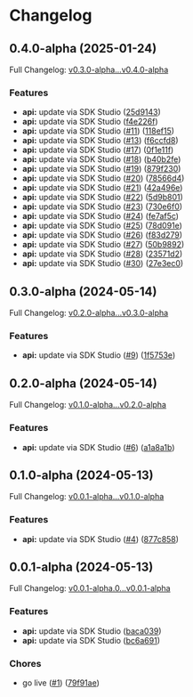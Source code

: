 # Changelog

## 0.4.0-alpha (2025-01-24)

Full Changelog: [v0.3.0-alpha...v0.4.0-alpha](https://github.com/rajatb94/walledai-node/compare/v0.3.0-alpha...v0.4.0-alpha)

### Features

* **api:** update via SDK Studio ([25d9143](https://github.com/rajatb94/walledai-node/commit/25d9143c8942eae10c026b38b972e4e640f58518))
* **api:** update via SDK Studio ([f4e226f](https://github.com/rajatb94/walledai-node/commit/f4e226f856c526af74f52300d83b354181d99eff))
* **api:** update via SDK Studio ([#11](https://github.com/rajatb94/walledai-node/issues/11)) ([118ef15](https://github.com/rajatb94/walledai-node/commit/118ef15efbefa7b9688c10c998ba876f409d2917))
* **api:** update via SDK Studio ([#13](https://github.com/rajatb94/walledai-node/issues/13)) ([f6ccfd8](https://github.com/rajatb94/walledai-node/commit/f6ccfd84e0e14a39cc016e8bd3b0afbff54f2c99))
* **api:** update via SDK Studio ([#17](https://github.com/rajatb94/walledai-node/issues/17)) ([0f1e11f](https://github.com/rajatb94/walledai-node/commit/0f1e11f13e7b940869dbf12865b1ee545bf69a74))
* **api:** update via SDK Studio ([#18](https://github.com/rajatb94/walledai-node/issues/18)) ([b40b2fe](https://github.com/rajatb94/walledai-node/commit/b40b2feb13f3624d4e5ed040e4f1f015f996b988))
* **api:** update via SDK Studio ([#19](https://github.com/rajatb94/walledai-node/issues/19)) ([879f230](https://github.com/rajatb94/walledai-node/commit/879f23004169c07bc8bb44cdd294caba595c29eb))
* **api:** update via SDK Studio ([#20](https://github.com/rajatb94/walledai-node/issues/20)) ([78566d4](https://github.com/rajatb94/walledai-node/commit/78566d4d6358b4916870cc162b59dd18034dc306))
* **api:** update via SDK Studio ([#21](https://github.com/rajatb94/walledai-node/issues/21)) ([42a496e](https://github.com/rajatb94/walledai-node/commit/42a496ec882e2d47c5e979488df97912c6afeac7))
* **api:** update via SDK Studio ([#22](https://github.com/rajatb94/walledai-node/issues/22)) ([5d9b801](https://github.com/rajatb94/walledai-node/commit/5d9b801699792a3893fe344c16bd0a4be6e528b3))
* **api:** update via SDK Studio ([#23](https://github.com/rajatb94/walledai-node/issues/23)) ([730e6f0](https://github.com/rajatb94/walledai-node/commit/730e6f01b3354abef4f3a19bddc22033ea6e3bc8))
* **api:** update via SDK Studio ([#24](https://github.com/rajatb94/walledai-node/issues/24)) ([fe7af5c](https://github.com/rajatb94/walledai-node/commit/fe7af5c8d5259c038f2d1a12a3e6580b18b853fe))
* **api:** update via SDK Studio ([#25](https://github.com/rajatb94/walledai-node/issues/25)) ([78d091e](https://github.com/rajatb94/walledai-node/commit/78d091ebca549a6e27e77a1fe2bf652e0ec37762))
* **api:** update via SDK Studio ([#26](https://github.com/rajatb94/walledai-node/issues/26)) ([f83d279](https://github.com/rajatb94/walledai-node/commit/f83d279bf7a91c1183347055d6eb593aaeb1e309))
* **api:** update via SDK Studio ([#27](https://github.com/rajatb94/walledai-node/issues/27)) ([50b9892](https://github.com/rajatb94/walledai-node/commit/50b98926f997339c0543f849f695ebe3631b5ecc))
* **api:** update via SDK Studio ([#28](https://github.com/rajatb94/walledai-node/issues/28)) ([23571d2](https://github.com/rajatb94/walledai-node/commit/23571d2cff957519e899f66c204664b25e77b022))
* **api:** update via SDK Studio ([#30](https://github.com/rajatb94/walledai-node/issues/30)) ([27e3ec0](https://github.com/rajatb94/walledai-node/commit/27e3ec08b9447654a80456ee206104728f3aed35))

## 0.3.0-alpha (2024-05-14)

Full Changelog: [v0.2.0-alpha...v0.3.0-alpha](https://github.com/rajatb94/walledai-node/compare/v0.2.0-alpha...v0.3.0-alpha)

### Features

* **api:** update via SDK Studio ([#9](https://github.com/rajatb94/walledai-node/issues/9)) ([1f5753e](https://github.com/rajatb94/walledai-node/commit/1f5753e95df1b3c0b6f544316ef5a88d81eb6977))

## 0.2.0-alpha (2024-05-14)

Full Changelog: [v0.1.0-alpha...v0.2.0-alpha](https://github.com/rajatb94/walledai-node/compare/v0.1.0-alpha...v0.2.0-alpha)

### Features

* **api:** update via SDK Studio ([#6](https://github.com/rajatb94/walledai-node/issues/6)) ([a1a8a1b](https://github.com/rajatb94/walledai-node/commit/a1a8a1babf7bb77f11d68bef3ba543772eb6a692))

## 0.1.0-alpha (2024-05-13)

Full Changelog: [v0.0.1-alpha...v0.1.0-alpha](https://github.com/rajatb94/walledai-node/compare/v0.0.1-alpha...v0.1.0-alpha)

### Features

* **api:** update via SDK Studio ([#4](https://github.com/rajatb94/walledai-node/issues/4)) ([877c858](https://github.com/rajatb94/walledai-node/commit/877c858d9796d8e9c98f53abe600d3b2e8ab3ec1))

## 0.0.1-alpha (2024-05-13)

Full Changelog: [v0.0.1-alpha.0...v0.0.1-alpha](https://github.com/rajatb94/walledai-node/compare/v0.0.1-alpha.0...v0.0.1-alpha)

### Features

* **api:** update via SDK Studio ([baca039](https://github.com/rajatb94/walledai-node/commit/baca039c4b9be302c29d0030e2fd4e3d2bd753f4))
* **api:** update via SDK Studio ([bc6a691](https://github.com/rajatb94/walledai-node/commit/bc6a691f7d8210253bb5ff74ea0882040992b81c))


### Chores

* go live ([#1](https://github.com/rajatb94/walledai-node/issues/1)) ([79f91ae](https://github.com/rajatb94/walledai-node/commit/79f91ae14b5e107babbe5e1224b35f4a54e4b494))
